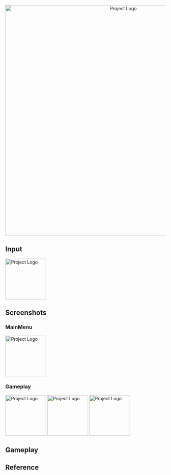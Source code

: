 <p align="center">
      <img src="https://i.ibb.co/ds6rBpp4/Game-Icon.png" alt="Project Logo" width="726">
</p>

## Input

<p align="left">
      <img src="https://i.ibb.co/qMJwxzL3/leftmousebutton-118397.png" alt="Project Logo" width="128">
</p>


## Screenshots

### MainMenu

<p align="left">
      <img src="https://i.ibb.co/hJ5cPMmg/Screnshot-Main-Menu.png" alt="Project Logo" width="128">
</p>

### Gameplay

<p align="left">
      <img src="https://i.ibb.co/gL6wQSnw/Screnshot-Gameplay-1.png" alt="Project Logo" width="128">
      <img src="https://i.ibb.co/kg6j1w95/Screnshot-Gameplay-2.png" alt="Project Logo" width="128">
      <img src="https://ibb.co/DDghpv8z" alt="Project Logo" width="128">
</p>

## Gameplay
## Reference
